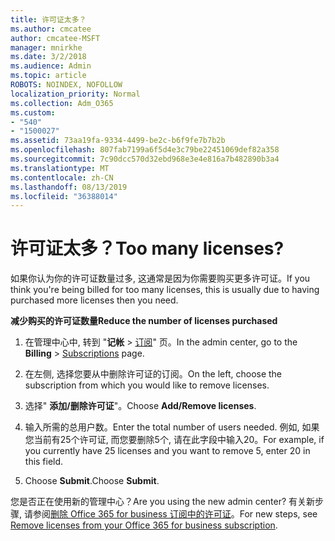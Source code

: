 ```yaml
---
title: 许可证太多？
ms.author: cmcatee
author: cmcatee-MSFT
manager: mnirkhe
ms.date: 3/2/2018
ms.audience: Admin
ms.topic: article
ROBOTS: NOINDEX, NOFOLLOW
localization_priority: Normal
ms.collection: Adm_O365
ms.custom:
- "540"
- "1500027"
ms.assetid: 73aa19fa-9334-4499-be2c-b6f9fe7b7b2b
ms.openlocfilehash: 807fab7199a6f5d4e3c79be22451069def82a358
ms.sourcegitcommit: 7c90dcc570d32ebd968e3e4e816a7b482890b3a4
ms.translationtype: MT
ms.contentlocale: zh-CN
ms.lasthandoff: 08/13/2019
ms.locfileid: "36388014"
---
```

# <a name="too-many-licenses"></a><span data-ttu-id="f5939-102">许可证太多？</span><span class="sxs-lookup"><span data-stu-id="f5939-102">Too many licenses?</span></span>

<span data-ttu-id="f5939-103">如果你认为你的许可证数量过多, 这通常是因为你需要购买更多许可证。</span><span class="sxs-lookup"><span data-stu-id="f5939-103">If you think you're being billed for too many licenses, this is usually due to having purchased more licenses then you need.</span></span>
  
<span data-ttu-id="f5939-104">**减少购买的许可证数量**</span><span class="sxs-lookup"><span data-stu-id="f5939-104">**Reduce the number of licenses purchased**</span></span>
  
1. <span data-ttu-id="f5939-105">在管理中心中, 转到 "**记帐** \> [订阅](https://go.microsoft.com/fwlink/p/?linkid=842054)" 页。</span><span class="sxs-lookup"><span data-stu-id="f5939-105">In the admin center, go to the **Billing** \> [Subscriptions](https://go.microsoft.com/fwlink/p/?linkid=842054) page.</span></span>

2. <span data-ttu-id="f5939-106">在左侧, 选择您要从中删除许可证的订阅。</span><span class="sxs-lookup"><span data-stu-id="f5939-106">On the left, choose the subscription from which you would like to remove licenses.</span></span>

3. <span data-ttu-id="f5939-107">选择" **添加/删除许可证**"。</span><span class="sxs-lookup"><span data-stu-id="f5939-107">Choose **Add/Remove licenses**.</span></span>

4. <span data-ttu-id="f5939-108">输入所需的总用户数。</span><span class="sxs-lookup"><span data-stu-id="f5939-108">Enter the total number of users needed.</span></span> <span data-ttu-id="f5939-109">例如, 如果您当前有25个许可证, 而您要删除5个, 请在此字段中输入20。</span><span class="sxs-lookup"><span data-stu-id="f5939-109">For example, if you currently have 25 licenses and you want to remove 5, enter 20 in this field.</span></span>

5. <span data-ttu-id="f5939-110">Choose **Submit**.</span><span class="sxs-lookup"><span data-stu-id="f5939-110">Choose **Submit**.</span></span>

<span data-ttu-id="f5939-111">您是否正在使用新的管理中心？</span><span class="sxs-lookup"><span data-stu-id="f5939-111">Are you using the new admin center?</span></span> <span data-ttu-id="f5939-112">有关新步骤, 请参阅[删除 Office 365 for business 订阅中的许可证](https://docs.microsoft.com/en-us/office365/admin/subscriptions-and-billing/remove-licenses-from-subscription)。</span><span class="sxs-lookup"><span data-stu-id="f5939-112">For new steps, see [Remove licenses from your Office 365 for business subscription](https://docs.microsoft.com/en-us/office365/admin/subscriptions-and-billing/remove-licenses-from-subscription).</span></span>